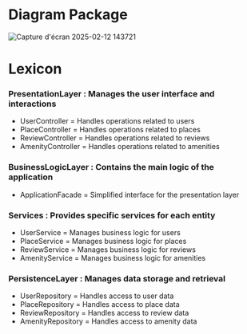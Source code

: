 # Diagram Package

![Capture d'écran 2025-02-12 143721](https://github.com/user-attachments/assets/43651cd9-d91c-4612-bee2-91298e425f71)


# Lexicon

### PresentationLayer : Manages the user interface and interactions
* UserController = Handles operations related to users
* PlaceController = Handles operations related to places
* ReviewController = Handles operations related to reviews
* AmenityController = Handles operations related to amenities

### BusinessLogicLayer : Contains the main logic of the application
* ApplicationFacade = Simplified interface for the presentation layer

### Services : Provides specific services for each entity
* UserService = Manages business logic for users
* PlaceService = Manages business logic for places
* ReviewService = Manages business logic for reviews
* AmenityService = Manages business logic for amenities

### PersistenceLayer : Manages data storage and retrieval
* UserRepository = Handles access to user data
* PlaceRepository = Handles access to place data
* ReviewRepository = Handles access to review data
* AmenityRepository = Handles access to amenity data